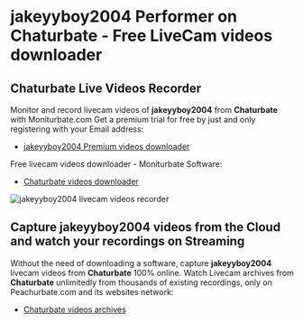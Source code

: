 # jakeyyboy2004 Performer on Chaturbate - Free LiveCam videos downloader

## Chaturbate Live Videos Recorder

Monitor and record livecam videos of **jakeyyboy2004** from **Chaturbate** with Moniturbate.com
Get a premium trial for free by just and only registering with your Email address:
* [jakeyyboy2004 Premium videos downloader](https://moniturbate.com/request-demo-licence-key.html)

Free livecam videos downloader - Moniturbate Software:
* [Chaturbate videos downloader](https://moniturbate.com/moniturbate-download-software.html)

![jakeyyboy2004 livecam videos recorder](https://peachurnet.com/templates/moniturbate-software.png)


## Capture jakeyyboy2004 videos from the Cloud and watch your recordings on Streaming

Without the need of downloading a software, capture **jakeyyboy2004** livecam videos from **Chaturbate** 100% online.
Watch Livecam archives from **Chaturbate** unlimitedly from thousands of existing recordings, only on Peachurbate.com and its websites network:
* [Chaturbate videos archives](https://peachurnet.com/)